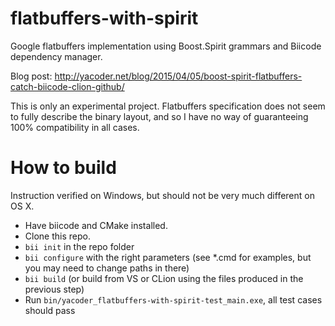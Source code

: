 # flatbuffers-with-spirit

Google flatbuffers implementation using Boost.Spirit grammars and Biicode dependency manager.

Blog post: http://yacoder.net/blog/2015/04/05/boost-spirit-flatbuffers-catch-biicode-clion-github/

This is only an experimental project. Flatbuffers specification does not seem to fully describe the binary layout, and so I have no way of guaranteeing 100% compatibility in all cases.

# How to build

Instruction verified on Windows, but should not be very much different on OS X.

- Have biicode and CMake installed.
- Clone this repo.
- `bii init` in the repo folder
- `bii configure` with the right parameters (see *.cmd for examples, but you may need to change paths in there)
- `bii build` (or build from VS or CLion using the files produced in the previous step)
- Run `bin/yacoder_flatbuffers-with-spirit-test_main.exe`, all test cases should pass

